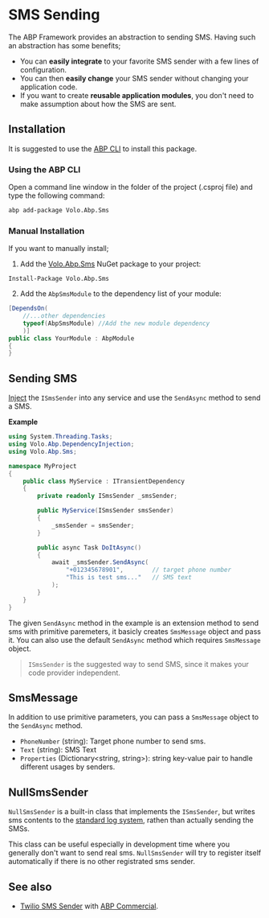 ﻿# SMS Sending

The ABP Framework provides an abstraction to sending SMS. Having such an abstraction has some benefits;

- You can **easily integrate** to your favorite SMS sender with a few lines of configuration.
- You can then **easily change** your SMS sender without changing your application code.
- If you want to create **reusable application modules**, you don't need to make assumption about how the SMS are sent.

## Installation

It is suggested to use the [ABP CLI](CLI.md) to install this package.

### Using the ABP CLI

Open a command line window in the folder of the project (.csproj file) and type the following command:

```bash
abp add-package Volo.Abp.Sms
```

### Manual Installation

If you want to manually install;

1. Add the [Volo.Abp.Sms](https://www.nuget.org/packages/Volo.Abp.Sms) NuGet package to your project:

```
Install-Package Volo.Abp.Sms
```

2. Add the `AbpSmsModule` to the dependency list of your module:

```csharp
[DependsOn(
    //...other dependencies
    typeof(AbpSmsModule) //Add the new module dependency
    )]
public class YourModule : AbpModule
{
}
```

## Sending SMS

[Inject](Dependency-Injection.md) the `ISmsSender` into any service and use the `SendAsync` method to send a SMS.

**Example**

```csharp
using System.Threading.Tasks;
using Volo.Abp.DependencyInjection;
using Volo.Abp.Sms;

namespace MyProject
{
    public class MyService : ITransientDependency
    {
        private readonly ISmsSender _smsSender;

        public MyService(ISmsSender smsSender)
        {
            _smsSender = smsSender;
        }

        public async Task DoItAsync()
        {
            await _smsSender.SendAsync(
                "+012345678901",        // target phone number
                "This is test sms..."   // SMS text
            );
        }
    }
}
```

The given `SendAsync` method in the example is an extension method to send sms with primitive paremeters, it basicly creates `SmsMessage` object and pass it. You can also use the default `SendAsync` method which requires `SmsMessage` object.

> `ISmsSender` is the suggested way to send SMS, since it makes your code provider independent.

## SmsMessage

In addition to use primitive parameters, you can pass a `SmsMessage` object to the `SendAsync` method.

- `PhoneNumber` (string): Target phone number to send sms.
- `Text` (string): SMS Text
- `Properties` (Dictionary<string, string>): string key-value pair to handle different usages by senders.

## NullSmsSender

`NullSmsSender` is a built-in class that implements the `ISmsSender`, but writes sms contents to the [standard log system](Logging.md), rathen than actually sending the SMSs.

This class can be useful especially in development time where you generally don't want to send real sms.
`NullSmsSender` will try to register itself automatically if there is no other registrated sms sender.

## See also

- [Twilio SMS Sender](https://docs.abp.io/en/commercial/latest/modules/twilio-sms) with [ABP Commercial](https://commercial.abp.io/).
